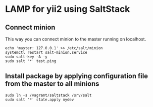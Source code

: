 # LAMP for yii2 using SaltStack

## Connect minion

This way you can connect minion to the master running on localhost.

```
echo 'master: 127.0.0.1' >> /etc/salt/minion
systemctl restart salt-minion.service
sudo salt-key -A -y
sudo salt '*' test.ping
```

## Install package by applying configuration file from the master to all minions

```
sudo ln -s /vagrant/saltstack /srv/salt
sudo salt '*' state.apply mydev
```